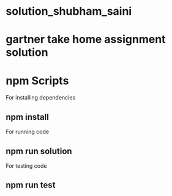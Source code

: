 # solution_shubham_saini

# gartner take home assignment solution

# npm Scripts

For installing dependencies

## npm install

For running code

## npm run solution

For testing code

## npm run test
